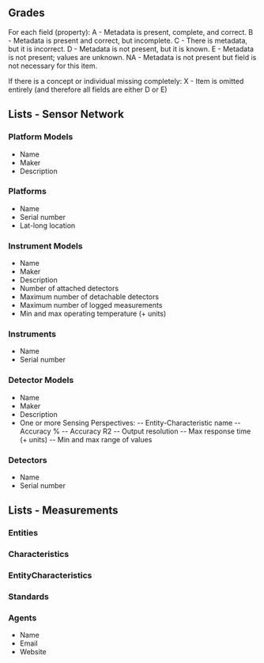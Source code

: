 ## Grades
For each field (property):
A - Metadata is present, complete, and correct.
B - Metadata is present and correct, but incomplete.
C - There is metadata, but it is incorrect.
D - Metadata is not present, but it is known.
E - Metadata is not present; values are unknown.
NA - Metadata is not present but field is not necessary for this item.

If there is a concept or individual missing completely:
X - Item is omitted entirely (and therefore all fields are either D or E)

## Lists - Sensor Network
### Platform Models
- Name
- Maker
- Description

### Platforms
- Name
- Serial number
- Lat-long location

### Instrument Models
- Name
- Maker
- Description
- Number of attached detectors
- Maximum number of detachable detectors
- Maximum number of logged measurements
- Min and max operating temperature (+ units)

### Instruments
- Name
- Serial number

### Detector Models
- Name
- Maker
- Description
- One or more Sensing Perspectives:
-- Entity-Characteristic name
-- Accuracy %
-- Accuracy R2
-- Output resolution
-- Max response time (+ units)
-- Min and max range of values

### Detectors
- Name
- Serial number

## Lists - Measurements
### Entities
### Characteristics
### EntityCharacteristics
### Standards
### Agents
- Name
- Email
- Website